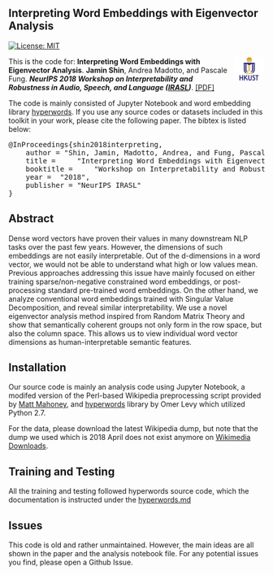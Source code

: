 ## Interpreting Word Embeddings with Eigenvector Analysis
[![License: MIT](https://img.shields.io/badge/License-MIT-yellow.svg)](https://opensource.org/licenses/MIT) 

<img align="right" src="HKUST.jpg" width="12%">

This is the code for:
**Interpreting Word Embeddings with Eigenvector Analysis**. **Jamin Shin**, Andrea Madotto, and Pascale Fung. ***NeurIPS 2018 Workshop on Interpretability and Robustness in Audio, Speech, and Language ([IRASL](https://irasl.gitlab.io/))***. 
[[PDF]](https://openreview.net/forum?id=rJfJiR5ooX)

The code is mainly consisted of Jupyter Notebook and word embedding library [hyperwords](https://bitbucket.org/omerlevy/hyperwords). If you use any source codes or datasets included in this toolkit in your work, please cite the following paper. The bibtex is listed below:
<pre>
@InProceedings{shin2018interpreting,
  	author = "Shin, Jamin, Madotto, Andrea, and Fung, Pascale",
  	title = 	"Interpreting Word Embeddings with Eigenvector Analysis",
  	booktitle = 	"Workshop on Interpretability and Robustness in Audio, Speech, and Language (IRASL)",
  	year = 	"2018",
  	publisher = "NeurIPS IRASL"
}
</pre>

## Abstract
Dense word vectors have proven their values in many downstream NLP tasks over the past few years. However, the dimensions of such embeddings are not easily interpretable. Out of the d-dimensions in a word vector, we would not be able to understand what high or low values mean. Previous approaches addressing this issue have mainly focused on either training sparse/non-negative constrained word embeddings, or post-processing standard pre-trained word embeddings. On the other hand, we analyze conventional word embeddings trained with Singular Value Decomposition, and reveal similar interpretability. We use a novel eigenvector analysis method inspired from Random Matrix Theory and show that semantically coherent groups not only form in the row space, but also the column space. This allows us to view individual word vector dimensions as human-interpretable semantic features.

## Installation
Our source code is mainly an analysis code using Jupyter Notebook, a modifed version of the Perl-based Wikipedia preprocessing script provided by [Matt Mahoney](http://mattmahoney.net/dc/textdata.html), and [hyperwords](https://bitbucket.org/omerlevy/hyperwords) library by Omer Levy which utilized Python 2.7.

For the data, please download the latest Wikipedia dump, but note that the dump we used which is 2018 April does not exist anymore on [Wikimedia Downloads](https://dumps.wikimedia.org/).

## Training and Testing
All the training and testing followed hyperwords source code, which the documentation is instructed under the [hyperwords.md](hyperwords.md)

## Issues
This code is old and rather unmaintained. However, the main ideas are all shown in the paper and the analysis notebook file. For any potential issues you find, please open a Github Issue.
